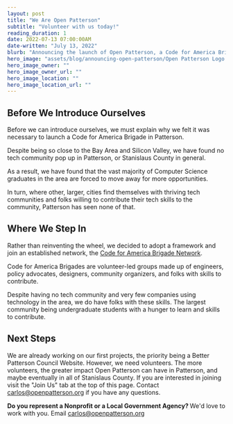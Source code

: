 ```yaml
---
layout: post
title: "We Are Open Patterson"
subtitle: "Volunteer with us today!"
reading_duration: 1
date: 2022-07-13 07:00:00AM
date-written: "July 13, 2022"
blurb: "Announcing the launch of Open Patterson, a Code for America Brigade."
hero_image: "assets/blog/announcing-open-patterson/Open Patterson Logo.png"
hero_image_owner: ""
hero_image_owner_url: ""
hero_image_location: ""
hero_image_location_url: ""
---
```


<h2>Before We Introduce Ourselves</h2>
<p>
Before we can introduce ourselves, we must explain why we felt it was necessary to launch a Code for America Brigade in Patterson.

Despite being so close to the Bay Area and Silicon Valley, we have found no tech community pop up in Patterson, or Stanislaus County in general. 

As a result, we have found that the vast majority of Computer Science graduates in the area are forced to move away for more opportunities.

In turn, where other, larger, cities find themselves with thriving tech communities and folks willing to contribute their tech skills to the community, Patterson has seen none of that.
</p>

<h2>Where We Step In</h2>
<p>
Rather than reinventing the wheel, we decided to adopt a framework and join an established network, the <a href="https://brigade.codeforamerica.org/" target="_blank">Code for America Brigade Network</a>. 

Code for America Brigades are volunteer-led groups made up of engineers, policy advocates, designers, community organizers, and folks with skills to contribute.

Despite having no tech community and very few companies using technology in the area, we do have folks with these skills. The largest community being undergraduate students with a hunger to learn and skills to contribute.
</p>

<h2>Next Steps</h2>
<p>We are already working on our first projects, the priority being a Better Patterson Council Website. However, we need volunteers. The more volunteers, the greater impact Open Patterson can have in Patterson, and maybe eventually in all of Stanislaus County. If you are interested in joining visit the "Join Us" tab at the top of this page. Contact <a href="mailto:carlos@openpatterson.org" target="_blank">carlos@openpatterson.org</a> if you have any questions.
</p>
<p>
<b>
Do you represent a Nonprofit or a Local Government Agency?
</b>
We'd love to work with you. Email <a href="mailto:carlos@openpatterson.org" target="_blank">carlos@openpatterson.org</a>
</p>